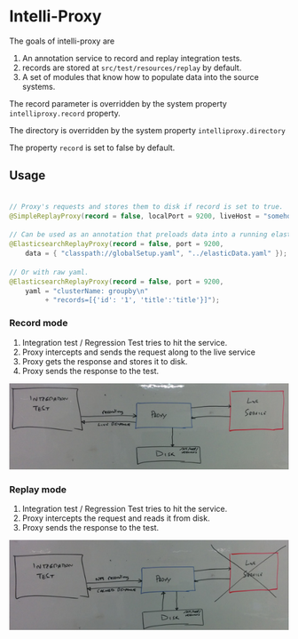 Intelli-Proxy
===

The goals of intelli-proxy are 
1. An annotation service to record and replay integration tests.
1. records are stored at `src/test/resources/replay` by default.
1. A set of modules that know how to populate data into the source systems.

The record parameter is overridden by the system property `intelliproxy.record` property.

The directory is overridden by the system property `intelliproxy.directory`

The property `record` is set to false by default.


Usage
---

```java

// Proxy's requests and stores them to disk if record is set to true.
@SimpleReplayProxy(record = false, localPort = 9200, liveHost = "somehost", livePort = "8080");

// Can be used as an annotation that preloads data into a running elasticsearch
@ElasticsearchReplayProxy(record = false, port = 9200, 
    data = { "classpath://globalSetup.yaml", "../elasticData.yaml" });

// Or with raw yaml.
@ElasticsearchReplayProxy(record = false, port = 9200, 
    yaml = "clusterName: groupby\n" 
         + "records=[{'id': '1', 'title':'title'}]");

```

### Record mode

1. Integration test / Regression Test tries to hit the service.
1. Proxy intercepts and sends the request along to the live service
1. Proxy gets the response and stores it to disk. 
1. Proxy sends the response to the test.

![Recording Mode](src/main/resources/images/proxyRecord.jpg?raw=true "Proxy recording flow")

### Replay mode

1. Integration test / Regression Test tries to hit the service.
1. Proxy intercepts the request and reads it from disk. 
1. Proxy sends the response to the test.

![Recording Mode](src/main/resources/images/proxyReplay.jpg?raw=true "Proxy replay flow")


